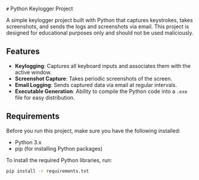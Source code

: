 `#` Python Keylogger Project

A simple keylogger project built with Python that captures keystrokes, takes screenshots, and sends the logs and screenshots via email. This project is designed for educational purposes only and should not be used maliciously.

## Features
- **Keylogging**: Captures all keyboard inputs and associates them with the active window.
- **Screenshot Capture**: Takes periodic screenshots of the screen.
- **Email Logging**: Sends captured data via email at regular intervals.
- **Executable Generation**: Ability to compile the Python code into a `.exe` file for easy distribution.

## Requirements

Before you run this project, make sure you have the following installed:

- Python 3.x
- pip (for installing Python packages)

To install the required Python libraries, run:

```bash
pip install -r requirements.txt

